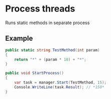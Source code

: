 Process threads
===============

Runs static methods in separate process

Example
-------

```C#
public static string TestMethod(int param)
{
    return "*" + (param * 10) + "*";
}

public void StartProcess()
{
    var task = manager.Start(TestMethod, 15);
    Console.WriteLine(task.Result); // *150*
}

```

